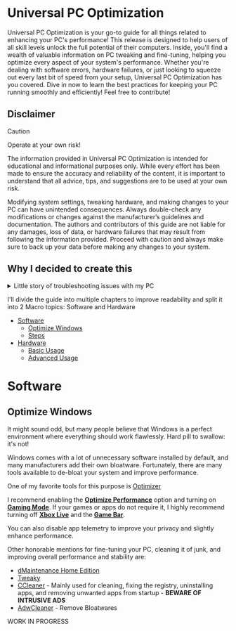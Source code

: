 # Universal PC Optimization
Universal PC Optimization is your go-to guide for all things related to enhancing your PC's performance! This release is designed to help users of all skill levels unlock the full potential of their computers. Inside, you'll find a wealth of valuable information on PC tweaking and fine-tuning, helping you optimize every aspect of your system's performance. Whether you're dealing with software errors, hardware failures, or just looking to squeeze out every last bit of speed from your setup, Universal PC Optimization has you covered. Dive in now to learn the best practices for keeping your PC running smoothly and efficiently! Feel free to contribute!

## Disclaimer
> [!CAUTION]
> Operate at your own risk!

The information provided in Universal PC Optimization is intended for educational and informational purposes only. While every effort has been made to ensure the accuracy and reliability of the content, it is important to understand that all advice, tips, and suggestions are to be used at your own risk.

Modifying system settings, tweaking hardware, and making changes to your PC can have unintended consequences. Always double-check any modifications or changes against the manufacturer’s guidelines and documentation. The authors and contributors of this guide are not liable for any damages, loss of data, or hardware failures that may result from following the information provided. Proceed with caution and always make sure to back up your data before making any changes to your system.


## Why I decided to create this
<details>
  <summary>Little story of troubleshooting issues with my PC</summary>
<br>
Thank you for taking the time to read my story.
  <br><br>
I'll start by describing my PC's behavior. For several days, I had been experiencing severe frame drops and stuttering while gaming. That's why I decided to "debug" my hardware and software to discover the cause of these issues and, ultimately, fix them. I'm glad to say that, by the end of my journey, during which I learned about many topics I was previously unaware of, I managed to fully resolve all my problems. Now, I'm enjoying stable frame rates while gaming, along with consistent CPU usage, temperature, energy consumption, and performance.

The guide below is a kind of story about all the steps I took to debug and identify the root cause of my issue.

  </details>


I'll divide the guide into multiple chapters to improve readability and split it into 2 Macro topics: Software and Hardware
- [Software](#software)
  - [Optimize Windows](#optimize-windows)
  - [Steps](#steps)
- [Hardware](#hardware)
  - [Basic Usage](#basic-usage)
  - [Advanced Usage](#advanced-usage)

# Software
## Optimize Windows
It might sound odd, but many people believe that Windows is a perfect environment where everything should work flawlessly. Hard pill to swallow: it's not!

Windows comes with a lot of unnecessary software installed by default, and many manufacturers add their own bloatware. Fortunately, there are many tools available to de-bloat your system and improve performance.

One of my favorite tools for this purpose is [Optimizer](https://github.com/hellzerg/optimizer)

I recommend enabling the <ins>**Optimize Performance**</ins> option and turning on <ins>**Gaming Mode**</ins>. If your games or apps do not require it, I highly recommend turning off <ins>**Xbox Live**</ins> and the <ins>**Game Bar**</ins>.

You can also disable app telemetry to improve your privacy and slightly enhance performance.

Other honorable mentions for fine-tuning your PC, cleaning it of junk, and improving overall performance and stability are:
- [dMaintenance Home Edition](https://www.d7xtech.com/dmaintenance-home-edition/)
- [Tweaky](https://www.d7xtech.com/tweaky/) 
- [CCleaner](https://www.ccleaner.com/ccleaner/download) - Mainly used for cleaning, fixing the registry, uninstalling apps, and removing unwanted apps from startup - **BEWARE OF INTRUSIVE ADS**
- [AdwCleaner](https://www.malwarebytes.com/adwcleaner) - Remove Bloatwares

WORK IN PROGRESS
